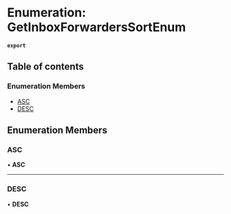 # Enumeration: GetInboxForwardersSortEnum

**`export`**

## Table of contents

### Enumeration Members

- [ASC](GetInboxForwardersSortEnum.md#asc)
- [DESC](GetInboxForwardersSortEnum.md#desc)

## Enumeration Members

### <a id="asc" name="asc"></a> ASC

• **ASC**

___

### <a id="desc" name="desc"></a> DESC

• **DESC**

